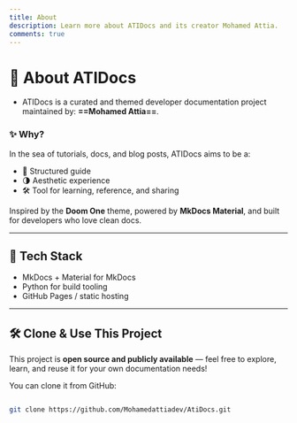 ```yaml
---
title: About
description: Learn more about ATIDocs and its creator Mohamed Attia.
comments: true
---
```


# 🙋 About ATIDocs

- ATIDocs is a curated and themed developer documentation project maintained by:
  **==Mohamed Attia==**.

### ✨ Why?

In the sea of tutorials, docs, and blog posts, ATIDocs aims to be a:

- 🧭 Structured guide
- 🌗 Aesthetic experience
- 🛠️ Tool for learning, reference, and sharing

Inspired by the **Doom One** theme, powered by **MkDocs Material**, and built for developers who love clean docs.

---

## 🔧 Tech Stack

- MkDocs + Material for MkDocs
- Python for build tooling
- GitHub Pages / static hosting

---

## 🛠️ Clone & Use This Project

This project is **open source and publicly available** — feel free to explore, learn, and reuse it for your own documentation needs!

You can clone it from GitHub:

```bash

git clone https://github.com/Mohamedattiadev/AtiDocs.git

```
